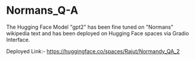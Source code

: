 # Normans_Q-A

The Hugging Face Model "gpt2"  has been fine tuned on "Normans" wikipedia text and has been deployed on Hugging Face spaces via Gradio Interface.

Deployed Link:- https://huggingface.co/spaces/Rajut/Normandy_QA_2


